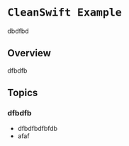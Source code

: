 # ``CleanSwift Example``

dbdfbd

## Overview

dfbdfb

## Topics

### dfbdfb

- dfbdfbdfbfdb
- afaf
